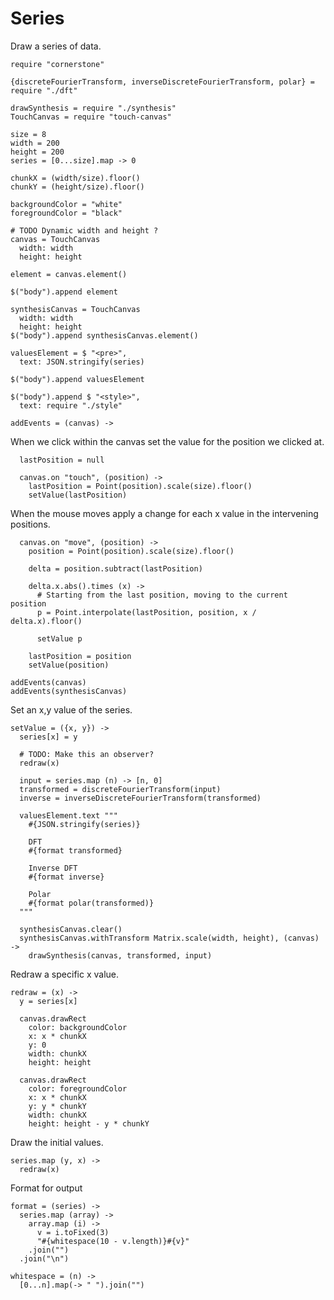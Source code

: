 Series
======

Draw a series of data.

    require "cornerstone"

    {discreteFourierTransform, inverseDiscreteFourierTransform, polar} = require "./dft"

    drawSynthesis = require "./synthesis"
    TouchCanvas = require "touch-canvas"

    size = 8
    width = 200
    height = 200
    series = [0...size].map -> 0

    chunkX = (width/size).floor()
    chunkY = (height/size).floor()

    backgroundColor = "white"
    foregroundColor = "black"

    # TODO Dynamic width and height ?
    canvas = TouchCanvas
      width: width
      height: height

    element = canvas.element()

    $("body").append element

    synthesisCanvas = TouchCanvas
      width: width
      height: height
    $("body").append synthesisCanvas.element()

    valuesElement = $ "<pre>",
      text: JSON.stringify(series)

    $("body").append valuesElement

    $("body").append $ "<style>",
      text: require "./style"

    addEvents = (canvas) ->

When we click within the canvas set the value for the position we clicked at.

      lastPosition = null

      canvas.on "touch", (position) ->
        lastPosition = Point(position).scale(size).floor()
        setValue(lastPosition)

When the mouse moves apply a change for each x value in the intervening positions.

      canvas.on "move", (position) ->
        position = Point(position).scale(size).floor()

        delta = position.subtract(lastPosition)

        delta.x.abs().times (x) ->
          # Starting from the last position, moving to the current position
          p = Point.interpolate(lastPosition, position, x / delta.x).floor()

          setValue p

        lastPosition = position
        setValue(position)

    addEvents(canvas)
    addEvents(synthesisCanvas)

Set an x,y value of the series.

    setValue = ({x, y}) ->
      series[x] = y

      # TODO: Make this an observer?
      redraw(x)

      input = series.map (n) -> [n, 0]
      transformed = discreteFourierTransform(input)
      inverse = inverseDiscreteFourierTransform(transformed)

      valuesElement.text """
        #{JSON.stringify(series)}

        DFT
        #{format transformed}

        Inverse DFT
        #{format inverse}

        Polar
        #{format polar(transformed)}
      """

      synthesisCanvas.clear()
      synthesisCanvas.withTransform Matrix.scale(width, height), (canvas) ->
        drawSynthesis(canvas, transformed, input)

Redraw a specific x value.

    redraw = (x) ->
      y = series[x]

      canvas.drawRect
        color: backgroundColor
        x: x * chunkX
        y: 0
        width: chunkX
        height: height

      canvas.drawRect
        color: foregroundColor
        x: x * chunkX
        y: y * chunkY
        width: chunkX
        height: height - y * chunkY

Draw the initial values.

    series.map (y, x) ->
      redraw(x)


Format for output

    format = (series) ->
      series.map (array) ->
        array.map (i) ->
          v = i.toFixed(3)
          "#{whitespace(10 - v.length)}#{v}"
        .join("")
      .join("\n")

    whitespace = (n) ->
      [0...n].map(-> " ").join("")
